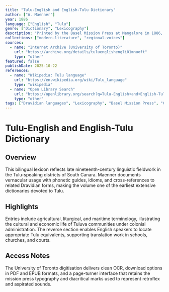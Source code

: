 ```yaml
---
title: "Tulu-English and English-Tulu Dictionary"
author: ["A. Maenner"]
year: 1886
language: ["English", "Tulu"]
genre: ["Dictionary", "Lexicography"]
description: "Printed by the Basel Mission Press at Mangalore in 1886, A. Maenner’s two-part dictionary lists romanised Tulu headwords with English glosses and provides an English–Tulu index, recording regional vocabulary for schools, missions, and courts on the Kanara coast."
collections: ["modern-literature", "regional-voices"]
sources:
  - name: "Internet Archive (University of Toronto)"
    url: "https://archive.org/details/tuluenglishengli01mnuoft"
    type: "other"
featured: false
publishDate: 2025-10-22
references:
  - name: "Wikipedia: Tulu language"
    url: "https://en.wikipedia.org/wiki/Tulu_language"
    type: "wikipedia"
  - name: "Open Library Search"
    url: "https://openlibrary.org/search?q=Tulu-English+and+English-Tulu+Dictionary"
    type: "other"
tags: ["Dravidian languages", "Lexicography", "Basel Mission Press", "Coastal Karnataka", "Language documentation", "Public domain"]
---
```


# Tulu-English and English-Tulu Dictionary

## Overview
This bilingual lexicon reflects late nineteenth-century linguistic fieldwork in the Tulu-speaking districts of South Canara. Maenner documents vernacular usage with phonetic guides, idioms, and cross-references to related Dravidian forms, making the volume one of the earliest extensive dictionaries devoted to Tulu.

## Highlights
Entries include agricultural, liturgical, and maritime terminology, illustrating the cultural and economic life of Tuluva communities under colonial administration. The reverse section enables English speakers to locate appropriate Tulu equivalents, supporting translation work in schools, churches, and courts.

## Access Notes
The University of Toronto digitisation delivers clean OCR, download options in PDF and EPUB formats, and a page-turner interface that retains the mission press typography and diacritical marks used to represent retroflex and aspirated sounds.
